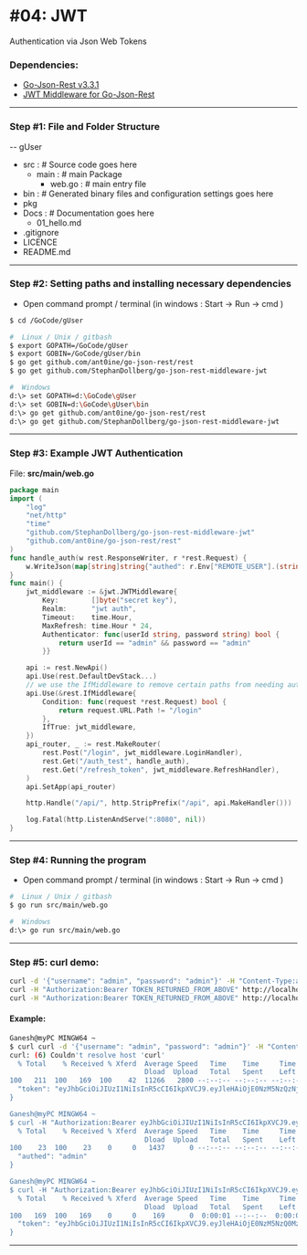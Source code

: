 # #04: JWT
Authentication via Json Web Tokens
### Dependencies:
+ [Go-Json-Rest v3.3.1](https://github.com/ant0ine/go-json-rest)
+ [JWT Middleware for Go-Json-Rest](https://github.com/StephanDollberg/go-json-rest-middleware-jwt)

---
### Step #1: File and Folder Structure
-- gUser
+ src     :  # Source code goes here
    - main  :  # main Package
        - web.go  :  # main entry file
+ bin     :  # Generated binary files and configuration settings goes here
+ pkg
+ Docs       :  # Documentation goes here
  - 01_hello.md
+ .gitignore
+ LICENCE
+ README.md

---
### Step #2:  Setting paths and installing necessary dependencies
- Open command prompt / terminal (in windows : Start -> Run -> cmd )
```sh
$ cd /GoCode/gUser
```
```sh
#  Linux / Unix / gitbash
$ export GOPATH=/GoCode/gUser
$ export GOBIN=/GoCode/gUser/bin
$ go get github.com/ant0ine/go-json-rest/rest
$ go get github.com/StephanDollberg/go-json-rest-middleware-jwt
```
```sh
#  Windows
d:\> set GOPATH=d:\GoCode\gUser
d:\> set GOBIN=d:\GoCode\gUser\bin
d:\> go get github.com/ant0ine/go-json-rest/rest
d:\> go get github.com/StephanDollberg/go-json-rest-middleware-jwt
```
---
### Step #3:  Example JWT Authentication
File: **src/main/web.go**  
```go
package main
import (
    "log"
    "net/http"
    "time"
    "github.com/StephanDollberg/go-json-rest-middleware-jwt"
    "github.com/ant0ine/go-json-rest/rest"
)
func handle_auth(w rest.ResponseWriter, r *rest.Request) {
    w.WriteJson(map[string]string{"authed": r.Env["REMOTE_USER"].(string)})
}
func main() {
    jwt_middleware := &jwt.JWTMiddleware{
        Key:        []byte("secret key"),
        Realm:      "jwt auth",
        Timeout:    time.Hour,
        MaxRefresh: time.Hour * 24,
        Authenticator: func(userId string, password string) bool {
            return userId == "admin" && password == "admin"
        }}

    api := rest.NewApi()
    api.Use(rest.DefaultDevStack...)
    // we use the IfMiddleware to remove certain paths from needing authentication
    api.Use(&rest.IfMiddleware{
        Condition: func(request *rest.Request) bool {
            return request.URL.Path != "/login"
        },
        IfTrue: jwt_middleware,
    })
    api_router, _ := rest.MakeRouter(
        rest.Post("/login", jwt_middleware.LoginHandler),
        rest.Get("/auth_test", handle_auth),
        rest.Get("/refresh_token", jwt_middleware.RefreshHandler),
    )
    api.SetApp(api_router)

    http.Handle("/api/", http.StripPrefix("/api", api.MakeHandler()))

    log.Fatal(http.ListenAndServe(":8080", nil))
}
```
---
### Step #4:  Running the program
- Open command prompt / terminal (in windows : Start -> Run -> cmd )
```sh
#  Linux / Unix / gitbash
$ go run src/main/web.go
```
```sh
#  Windows
d:\> go run src/main/web.go
```
---
### Step #5: curl demo:
```sh
curl -d '{"username": "admin", "password": "admin"}' -H "Content-Type:application/json" http://localhost:8080/api/login
curl -H "Authorization:Bearer TOKEN_RETURNED_FROM_ABOVE" http://localhost:8080/api/auth_test
curl -H "Authorization:Bearer TOKEN_RETURNED_FROM_ABOVE" http://localhost:8080/api/refresh_token
```

#### Example: 
```sh
Ganesh@myPC MINGW64 ~
$ curl curl -d '{"username": "admin", "password": "admin"}' -H "Content-Type:application/json" http://localhost:8080/api/login
curl: (6) Couldn't resolve host 'curl'
  % Total    % Received % Xferd  Average Speed   Time    Time     Time  Current
                                 Dload  Upload   Total   Spent    Left  Speed
100   211  100   169  100    42  11266   2800 --:--:-- --:--:-- --:--:--  165k{
  "token": "eyJhbGciOiJIUzI1NiIsInR5cCI6IkpXVCJ9.eyJleHAiOjE0NzM5NzQzNjUsImlkIjoiYWRtaW4iLCJvcmlnX2lhdCI6MTQ3Mzk3MDc2NX0.9ENjB-h5d4XtlrQJEPUw-KQFm2y5Figh0M391Nmo4xc"
}

Ganesh@myPC MINGW64 ~
$ curl -H "Authorization:Bearer eyJhbGciOiJIUzI1NiIsInR5cCI6IkpXVCJ9.eyJleHAiOjE0NzM5NzQzNjUsImlkIjoiYWRtaW4iLCJvcmlnX2lhdCI6MTQ3Mzk3MDc2NX0.9ENjB-h5d4XtlrQJEPUw-KQFm2y5Figh0M391Nmo4xc" http://localhost:8080/api/auth_test
  % Total    % Received % Xferd  Average Speed   Time    Time     Time  Current
                                 Dload  Upload   Total   Spent    Left  Speed
100    23  100    23    0     0   1437      0 --:--:-- --:--:-- --:--:-- 23000{
  "authed": "admin"
}

Ganesh@myPC MINGW64 ~
$ curl -H "Authorization:Bearer eyJhbGciOiJIUzI1NiIsInR5cCI6IkpXVCJ9.eyJleHAiOjE0NzM5NzQzNjUsImlkIjoiYWRtaW4iLCJvcmlnX2lhdCI6MTQ3Mzk3MDc2NX0.9ENjB-h5d4XtlrQJEPUw-KQFm2y5Figh0M391Nmo4xc" http://localhost:8080/api/refresh_token
  % Total    % Received % Xferd  Average Speed   Time    Time     Time  Current
                                 Dload  Upload   Total   Spent    Left  Speed
100   169  100   169    0     0    169      0  0:00:01 --:--:--  0:00:01  165k{
  "token": "eyJhbGciOiJIUzI1NiIsInR5cCI6IkpXVCJ9.eyJleHAiOjE0NzM5NzQ0MzMsImlkIjoiYWRtaW4iLCJvcmlnX2lhdCI6MTQ3Mzk3MDc2NX0.JTULyYLzTZZ0n9k7OD2ZkUnPMsW-EIRiAHwPdhaUP3E"
}
```
---